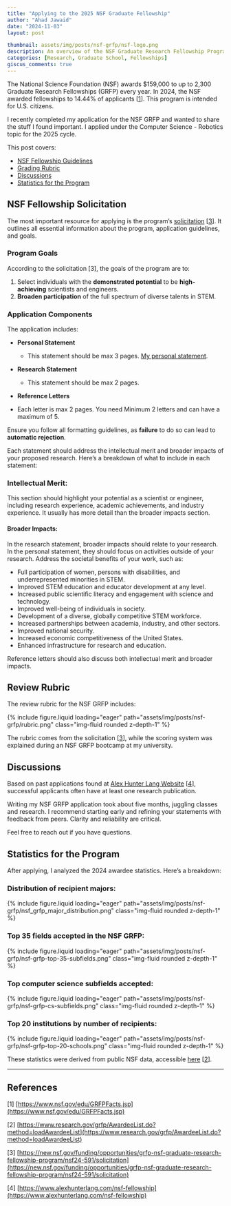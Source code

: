 ```yaml
---
title: "Applying to the 2025 NSF Graduate Fellowship"
author: "Ahad Jawaid"
date: "2024-11-03"
layout: post

thumbnail: assets/img/posts/nsf-grfp/nsf-logo.png
description: An overview of the NSF Graduate Research Fellowship Program (GRFP) and key takeaways from my recent experience applying.
categories: [Research, Graduate School, Fellowships]
giscus_comments: true
---
```


The National Science Foundation (NSF) awards $159,000 to up to 2,300 Graduate Research Fellowships (GRFP) every year. In 2024, the NSF awarded fellowships to 14.44% of applicants [[1](#references)]. This program is intended for U.S. citizens.

I recently completed my application for the NSF GRFP and wanted to share the stuff I found important. I applied under the Computer Science - Robotics topic for the 2025 cycle.

This post covers:

- [NSF Fellowship Guidelines](#nsf-fellowship-solicitation)
- [Grading Rubric](#review-rubric)
- [Discussions](#discussions)
- [Statistics for the Program](#statistics-for-the-program)

## NSF Fellowship Solicitation

The most important resource for applying is the program’s [solicitation](https://new.nsf.gov/funding/opportunities/grfp-nsf-graduate-research-fellowship-program/nsf24-591/solicitation) [[3](#references)]. It outlines all essential information about the program, application guidelines, and goals.

### Program Goals

According to the solicitation [3], the goals of the program are to:

1. Select individuals with the **demonstrated potential** to be **high-achieving** scientists and engineers.
2. **Broaden participation** of the full spectrum of diverse talents in STEM.

### Application Components

The application includes:

- **Personal Statement**

  - This statement should be max 3 pages. [My personal statement](https://www.ahadjawaid.com/assets/pdf/nsf-grfp-personal-statement.pdf).

- **Research Statement**
  - This statement should be max 2 pages.
- **Reference Letters**
- Each letter is max 2 pages. You need Minimum 2 letters and can have a maximum of 5.

Ensure you follow all formatting guidelines, as **failure** to do so can lead to **automatic rejection**.

Each statement should address the intellectual merit and broader impacts of your proposed research. Here’s a breakdown of what to include in each statement:

### Intellectual Merit:

This section should highlight your potential as a scientist or engineer, including research experience, academic achievements, and industry experience. It usually has more detail than the broader impacts section.

#### Broader Impacts:

In the research statement, broader impacts should relate to your research. In the personal statement, they should focus on activities outside of your research. Address the societal benefits of your work, such as:

- Full participation of women, persons with disabilities, and underrepresented minorities in STEM.
- Improved STEM education and educator development at any level.
- Increased public scientific literacy and engagement with science and technology.
- Improved well-being of individuals in society.
- Development of a diverse, globally competitive STEM workforce.
- Increased partnerships between academia, industry, and other sectors.
- Improved national security.
- Increased economic competitiveness of the United States.
- Enhanced infrastructure for research and education.

Reference letters should also discuss both intellectual merit and broader impacts.

## Review Rubric

The review rubric for the NSF GRFP includes:

{% include figure.liquid loading="eager" path="assets/img/posts/nsf-grfp/rubric.png" class="img-fluid rounded z-depth-1" %}

The rubric comes from the solicitation [[3](#references)], while the scoring system was explained during an NSF GRFP bootcamp at my university.

## Discussions

Based on past applications found at [Alex Hunter Lang Website](https://www.alexhunterlang.com/nsf-fellowship) [[4](#references)], successful applicants often have at least one research publication.

Writing my NSF GRFP application took about five months, juggling classes and research. I recommend starting early and refining your statements with feedback from peers. Clarity and reliability are critical.

Feel free to reach out if you have questions.

## Statistics for the Program

After applying, I analyzed the 2024 awardee statistics. Here’s a breakdown:

### Distribution of recipient majors:

{% include figure.liquid loading="eager" path="assets/img/posts/nsf-grfp/nsf_grfp_major_distribution.png" class="img-fluid rounded z-depth-1" %}

### Top 35 fields accepted in the NSF GRFP:

{% include figure.liquid loading="eager" path="assets/img/posts/nsf-grfp/nsf-grfp-top-35-subfields.png" class="img-fluid rounded z-depth-1" %}

### Top computer science subfields accepted:

{% include figure.liquid loading="eager" path="assets/img/posts/nsf-grfp/nsf-grfp-cs-subfields.png" class="img-fluid rounded z-depth-1" %}

### Top 20 institutions by number of recipients:

{% include figure.liquid loading="eager" path="assets/img/posts/nsf-grfp/nsf-grfp-top-20-schools.png" class="img-fluid rounded z-depth-1" %}

These statistics were derived from public NSF data, accessible [here](https://www.research.gov/grfp/AwardeeList.do?method=loadAwardeeList) [[2](#references)].

---

## References

[1] [https://www.nsf.gov/edu/GRFPFacts.jsp](https://www.nsf.gov/edu/GRFPFacts.jsp)

[2] [https://www.research.gov/grfp/AwardeeList.do?method=loadAwardeeList](https://www.research.gov/grfp/AwardeeList.do?method=loadAwardeeList)

[3] [https://new.nsf.gov/funding/opportunities/grfp-nsf-graduate-research-fellowship-program/nsf24-591/solicitation](https://new.nsf.gov/funding/opportunities/grfp-nsf-graduate-research-fellowship-program/nsf24-591/solicitation)

[4] [https://www.alexhunterlang.com/nsf-fellowship](https://www.alexhunterlang.com/nsf-fellowship)
